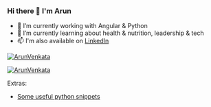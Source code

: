 ### Hi there 👋 I'm Arun

<!--
**ArunVenkata/ArunVenkata** is a ✨ _special_ ✨ repository because its `README.md` (this file) appears on your GitHub profile.

Here are some ideas to get you started:

- 🔭 I’m currently working on 

- 👯 I’m looking to collaborate on ...
- 🤔 I’m looking for help with ...
- 💬 Ask me about ...
- 📫 How to reach me: ...
- 😄 Pronouns: ...
- ⚡ Fun fact: ...
-->

- 🔭 I’m currently working with Angular & Python
- 🌱 I’m currently learning about health & nutrition, leadership & tech
- 📫 I'm also available on [LinkedIn](https://www.linkedin.com/in/arunvv)

[![ArunVenkata](https://github-readme-stats.vercel.app/api?username=ArunVenkata&count_private=true&hide=stars,contribs&theme=radical&include_all_commits=true&custom_title=Arun%27s%20Github%20Stats&show_icons=true)](https://www.github.com/ArunVenkata)

[![ArunVenkata](https://github-readme-stats.vercel.app/api/top-langs/?username=ArunVenkata&layout=compact)](https://www.github.com/ArunVenkata)

Extras:
- [Some useful python snippets](https://gist.github.com/ArunVenkata/9e9441bb379eb5bce084d270a8441bcf)  
